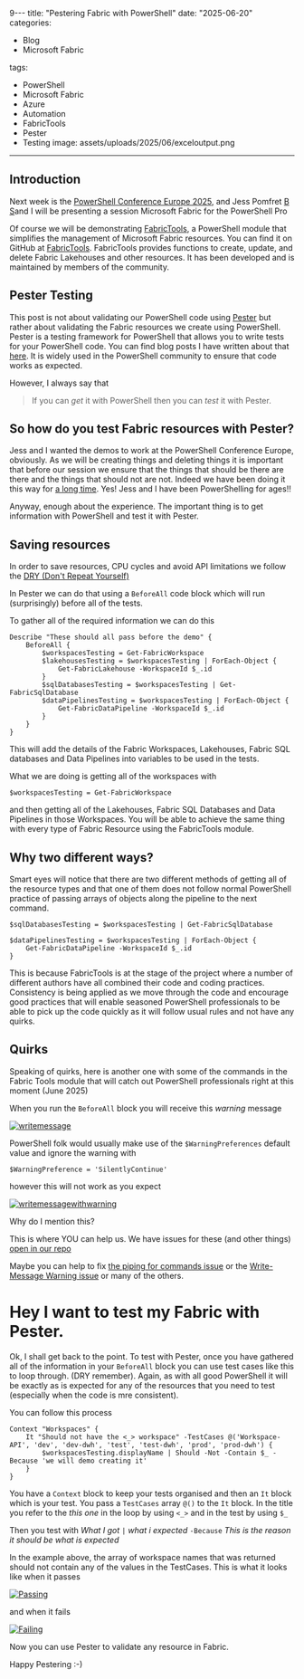 9---
title: "Pestering Fabric with PowerShell"
date: "2025-06-20"
categories:
  - Blog
  - Microsoft Fabric

tags:
  - PowerShell
  - Microsoft Fabric
  - Azure
  - Automation
  - FabricTools
  - Pester
  - Testing
image: assets/uploads/2025/06/exceloutput.png
---
## Introduction

Next week is the [PowerShell Conference Europe 2025](https://psconf.eu), and Jess Pomfret [B](https://jesspomfret.com) [S](https://bsky.app/profile/jpomfret.co.uk)and I will be presenting a session Microsoft Fabric for the PowerShell Pro

Of course we will be demonstrating [FabricTools](https://www.powershellgallery.com/packages/FabricTools?WT.mc_id=DP-MVP-5002693), a PowerShell module that simplifies the management of Microsoft Fabric resources. You can find it on GitHub at [FabricTools](https://github.com/dataplat/FabricTools?WT.mc_id=DP-MVP-5002693). FabricTools provides functions to create, update, and delete Fabric Lakehouses and other resources. It has been developed and is maintained by members of the community.

## Pester Testing

This post is not about validating our PowerShell code using [Pester](https://www.powershellgallery.com/packages/Pester?WT.mc_id=DP-MVP-5002693) but rather about validating the Fabric resources we create using PowerShell. Pester is a testing framework for PowerShell that allows you to write tests for your PowerShell code. You can find blog posts I have written about that [here](https://blog.robsewell.com/tags/pester/). It is widely used in the PowerShell community to ensure that code works as expected.

However, I always say that

> If you can *get* it with PowerShell then you can *test* it with Pester.

## So how do you test Fabric resources with Pester?

Jess and I wanted the demos to work at the PowerShell Conference Europe, obviously. As we will be creating things and deleting things it is important that before our session we ensure that the things that should be there are there and the things that should not are not. Indeed we have been doing it this way for [a long time](https://blog.robsewell.com/blog/pester-for-presentations-ensuring-it-goes-ok/). Yes! Jess and I have been PowerShelling for ages!!

Anyway, enough about the experience. The important thing is to get information with PowerShell and test it with Pester.

## Saving resources

In order to save resources, CPU cycles and avoid API limitations we follow the [DRY (Don't Repeat Yourself)](https://www.bing.com/ck/a?!&&p=dc75784840f9151e04d8364fc2f7a968cd10e1fcab58bfaa30dcd0db9c04bfebJmltdHM9MTc1MDI5MTIwMA&ptn=3&ver=2&hsh=4&fclid=3d0abf52-3d4b-6cda-1806-abf63cf06d16&psq=dry+coding&u=a1aHR0cHM6Ly9lbi53aWtpcGVkaWEub3JnL3dpa2kvRG9uJTI3dF9yZXBlYXRfeW91cnNlbGY&ntb=1)

In Pester we can do that using a `BeforeAll` code block which will run (surprisingly) before all of the tests.

To gather all of the required information we can do this

```
Describe "These should all pass before the demo" {
    BeforeAll {
        $workspacesTesting = Get-FabricWorkspace
        $lakehousesTesting = $workspacesTesting | ForEach-Object {
            Get-FabricLakehouse -WorkspaceId $_.id
        }
        $sqlDatabasesTesting = $workspacesTesting | Get-FabricSqlDatabase
        $dataPipelinesTesting = $workspacesTesting | ForEach-Object {
            Get-FabricDataPipeline -WorkspaceId $_.id
        }
    }
}
```

This will add the details of the Fabric Workspaces, Lakehouses, Fabric SQL databases and Data Pipelines into variables to be used in the tests.

What we are doing is getting all of the workspaces with

```
$workspacesTesting = Get-FabricWorkspace
```

and then getting all of the Lakehouses, Fabric SQL Databases and Data Pipelines in those Workspaces. You will be able to achieve the same thing with every type of Fabric Resource using the FabricTools module.

## Why two different ways?

Smart eyes will notice that there are two different methods of getting all of the resource types and that one of them does not follow normal PowerShell practice of passing arrays of objects along the pipeline to the next command.

```
$sqlDatabasesTesting = $workspacesTesting | Get-FabricSqlDatabase

$dataPipelinesTesting = $workspacesTesting | ForEach-Object {
    Get-FabricDataPipeline -WorkspaceId $_.id
}
```

This is because FabricTools is at the stage of the project where a number of different authors have all combined their code and coding practices. Consistency is being applied as we move through the code and encourage good practices that will enable seasoned PowerShell professionals to be able to pick up the code quickly as it will follow usual rules and not have any quirks.

## Quirks

Speaking of quirks, here is another one with some of the commands in the Fabric Tools module that will catch out PowerShell professionals right at this moment (June 2025)

When you run the `BeforeAll` block you will receive this *warning* message

[![writemessage](./../assets/uploads/2025/06/writemessage.png)](./../assets/uploads/2025/06/writemessage.png)

PowerShell folk would usually make use of the `$WarningPreferences` default value and ignore the warning with

```
$WarningPreference = 'SilentlyContinue'
```

however this will not work as you expect

[![writemessagewithwarning](./../assets/uploads/2025/06/writemessagewarning.png)](./../assets/uploads/2025/06/writemessagewarning.png)

Why do I mention this?

This is where YOU can help us. We have issues for these (and other things) [open in our repo](https://github.com/dataplat/FabricTools/issues)

Maybe you can help to fix [the piping for commands issue](https://github.com/dataplat/FabricTools/issues/75) or the [Write-Message Warning issue](https://github.com/dataplat/FabricTools/issues/136) or many of the others.

# Hey I want to test my Fabric with Pester.

Ok, I shall get back to the point. To test with Pester, once you have gathered all of the information in your `BeforeAll` block you can use test cases like this to loop through. (DRY remember). Again, as with all good PowerShell it will be exactly as is expected for any of the resources that you need to test (especially when the code is mre consistent).

You can follow this process

```
Context "Workspaces" {
    It "Should not have the <_> workspace" -TestCases @('Workspace-API', 'dev', 'dev-dwh', 'test', 'test-dwh', 'prod', 'prod-dwh') {
        $workspacesTesting.displayName | Should -Not -Contain $_ -Because 'we will demo creating it'
    }
}
```
You have a `Context` block to keep your tests organised and then an `It` block which is your test. You pass a `TestCases` array `@()` to the `It` block. In the title you refer to the *this one* in the loop by using `<_>` and in the test by using `$_`

Then you test with *What I got* `|` *what i expected* `-Because` *This is the reason it should be what is expected*

In the example above, the array of workspace names that was returned should not contain any of the values in the TestCases. This is what it looks like when it passes

[![Passing](./../assets/uploads/2025/06/passingpester.png)](./../assets/uploads/2025/06/passingpester.png)

and when it fails

[![Failing](./../assets/uploads/2025/06/pesterfails.png)](./../assets/uploads/2025/06/pesterfails.png)

Now you can use Pester to validate any resource in Fabric. 

Happy Pestering :-)